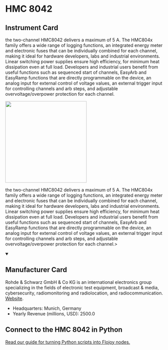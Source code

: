 
# HMC 8042

## Instrument Card

<div className="flex">

<div>

the two-channel HMC8042 delivers a maximum of 5 A. The HMC804x family offers a wide range of logging functions, an integrated energy meter and electronic fuses that can be individually combined for each channel, making it ideal for hardware developers, labs and industrial environments. Linear switching power supplies ensure high efficiency, for minimum heat dissipation even at full load. Developers and industrial users benefit from useful functions such as sequenced start of channels, EasyArb and EasyRamp functions that are directly programmable on the device, an analog input for external control of voltage values, an external trigger input for controlling channels and arb steps, and adjustable overvoltage/overpower protection for each channel.

</div>

<img width="256" src="https://v5.airtableusercontent.com/v1/19/19/1691539200000/j__Dybehfo7p1xGdjaberg/G5hcludw9WNPbEbFOF_SEGr3ldP9uYb5rtT0CeBSHlgcgg4gdNXIOmvzhc6_U0wyd4-f54dwzn_CXwYzZJjiUoabQRwNBLJrfU0CuMgzJoK_CaX0fTEIcVBjJ8vVcAqLUSWzoH0YSmD0BjEyeAFRoo8wWk3p9kp-IBvQYEyXuv4/N8iCV13qwf9cM3PFZtBQrbAOjItaZ8s8JHfZt3-vFBo"/>

</div>

the two-channel HMC8042 delivers a maximum of 5 A. The HMC804x family offers a wide range of logging functions, an integrated energy meter and electronic fuses that can be individually combined for each channel, making it ideal for hardware developers, labs and industrial environments. Linear switching power supplies ensure high efficiency, for minimum heat dissipation even at full load. Developers and industrial users benefit from useful functions such as sequenced start of channels, EasyArb and EasyRamp functions that are directly programmable on the device, an analog input for external control of voltage values, an external trigger input for controlling channels and arb steps, and adjustable overvoltage/overpower protection for each channel.>

<details open>
<summary><h2>Manufacturer Card</h2></summary>

Rohde & Schwarz GmbH & Co KG is an international electronics group specializing in the fields of electronic test equipment, broadcast & media, cybersecurity, radiomonitoring and radiolocation, and radiocommunication. <a href="https://www.rohde-schwarz.com/ca/home_48230.html">Website</a>.

<ul>
  <li>Headquarters: Munich, Germany</li>
  <li>Yearly Revenue (millions, USD): 2500.0</li>
</ul>
</details>

## Connect to the HMC 8042 in Python

[Read our guide for turning Python scripts into Flojoy nodes.](https://docs.flojoy.ai/custom-nodes/creating-custom-node/)


